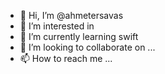 - 👋 Hi, I’m @ahmetersavas
- 👀 I’m interested in 
- 🌱 I’m currently learning swift
- 💞️ I’m looking to collaborate on ...
- 📫 How to reach me ...

<!---
ahmetersavas/ahmetersavas is a ✨ special ✨ repository because its `README.md` (this file) appears on your GitHub profile.
You can click the Preview link to take a look at your changes.
--->
